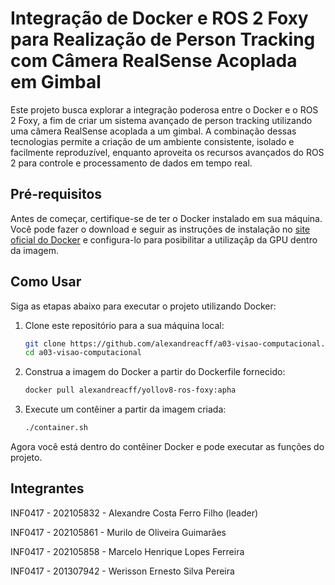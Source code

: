 # Integração de Docker e ROS 2 Foxy para Realização de Person Tracking com Câmera RealSense Acoplada em Gimbal

Este projeto busca explorar a integração poderosa entre o Docker e o ROS 2 Foxy, a fim de criar um sistema avançado de person tracking utilizando uma câmera RealSense acoplada a um gimbal. A combinação dessas tecnologias permite a criação de um ambiente consistente, isolado e facilmente reproduzível, enquanto aproveita os recursos avançados do ROS 2 para controle e processamento de dados em tempo real.

## Pré-requisitos

Antes de começar, certifique-se de ter o Docker instalado em sua máquina. Você pode fazer o download e seguir as instruções de instalação no [site oficial do Docker](https://www.docker.com/get-started) e configura-lo para posibilitar a utilizaçãp da GPU dentro da imagem.

## Como Usar

Siga as etapas abaixo para executar o projeto utilizando Docker:

1. Clone este repositório para a sua máquina local:

   ```bash
   git clone https://github.com/alexandreacff/a03-visao-computacional.git
   cd a03-visao-computacional
   ```

2. Construa a imagem do Docker a partir do Dockerfile fornecido:

   ```bash
   docker pull alexandreacff/yollov8-ros-foxy:apha
   ```

3. Execute um contêiner a partir da imagem criada:

   ```bash
   ./container.sh
   ```

Agora você está dentro do contêiner Docker e pode executar as funções do projeto.

## Integrantes


INF0417 - 202105832 - Alexandre Costa Ferro Filho (leader)

INF0417 - 202105861 - Murilo de Oliveira Guimarães

INF0417 - 202105858 - Marcelo Henrique Lopes Ferreira

INF0417 - 201307942 - Werisson Ernesto Silva Pereira

